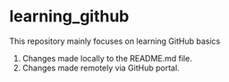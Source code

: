 # learning_github
This repository mainly focuses on learning GitHub basics

1. Changes made locally to the README.md file.
2. Changes made remotely via GitHub portal.
